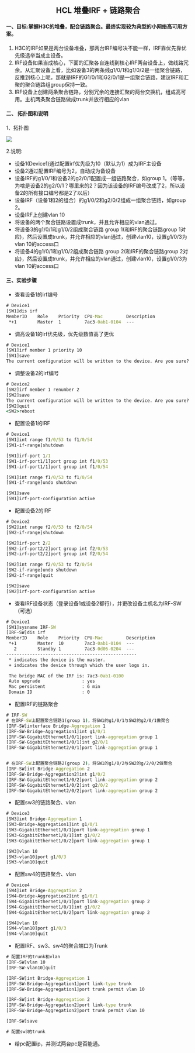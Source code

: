 <center><h2>
    HCL 堆叠IRF + 链路聚合
    </h2></center>

#### 一、目标:掌握H3C的堆叠，配合链路聚合。最终实现较为典型的小网络高可用方案。

1. H3C的IRF如果是两台设备堆叠，那两台IRF编号决不能一样，IRF靠优先靠优先级选举当成主设备。
2. IRF设备如果当成核心，下面的汇聚各自连线到核心IRF两台设备上，做线路冗余。从汇聚设备上看，比如设备3的两条线g1/0/1和g1/0/2是一组聚合链路，反推到核心上呢，那就是IRF的G1/0/1和G2/0/1是一组聚合链路，建议IRF和汇聚的聚合链路组group保持一致。
3. IRF设备上创建两条聚合链路，分别冗余的连接汇聚的两台交换机，组成高可用。主机两条聚合链路做成trunk并放行相应的vlan

#### 二、 拓扑图和说明

1、拓扑图

![](images/堆叠IRF+链路聚合.png)

2.说明:

+ 设备1(Device1)通过配置irf优先级为10（默认为1）成为IRF主设备
+ 设备2通过配置IRF编号为2，自动成为备设备
+ 设备IRF的g1/0/1和设备2的g2/0/1配置成一组链路聚合，如group 1。（等等，为啥是设备2的g2/0/1？哪里来的2？因为该设备的IRF编号改成了2，所以设备2的所有接口编号都是2了以后）
+ 设备IRF（设备1和2的组合）的g1/0/2和g2/0/2组成一组聚合链路，如group 2。
+ 设备IRF上创建vlan 10
+ 将设备的两个聚合链路设置成trunk，并且允许相应的vlan通过。
+ 将设备3的g1/0/1和g1/0/2组成聚合链路 group 1(和IRF的聚合链路group 1对应)，然后设置成trunk，并允许相应的vlan通过，创建vlan10，设置g1/0/3为vlan 10的access口
+ 将设备4的g1/0/1和g1/0/2组成聚合链路 group 2(和IRF的聚合链路group 2对应)，然后设置成trunk，并允许相应的vlan通过，创建vlan10，设置g1/0/3为vlan 10的access口

#### 三、实验步骤

+ 查看设备1的irf编号

```cmd
# Device1
[SW1]dis irf
MemberID    Role    Priority  CPU-Mac         Description
 *+1        Master  1         7ac3-0ab1-0104  ---
```

+ 调高设备1的irf优先级，优先级数值高了更优

```cmd
# Device1
[SW1]irf member 1 priority 10
[SW1]save
The current configuration will be written to the device. Are you sure? [Y/N]:y
```

+ 调整设备2的irf编号

```cmd
# Device2
[SW2]irf member 1 renumber 2
[SW2]save
The current configuration will be written to the device. Are you sure? [Y/N]:y
[SW2]quit
<SW2>reboot
```

+ 配置设备1的IRF

```cmd
# Device1
[SW1]int range f1/0/53 to f1/0/54
[SW1-if-range]shutdown

[SW1]irf-port 1/1
[SW1-irf-port1/1]port group int f1/0/53
[SW1-irf-port1/1]port group int f1/0/54

[SW1]int range f1/0/53 to f1/0/54
[SW1-if-range]undo shutdown

[SW1]save
[SW1]irf-port-configuration active
```

+ 配置设备2的IRF

```cmd
# Device2
[SW2]int range f2/0/53 to f2/0/54
[SW2-if-range]shutdown

[SW2]irf-port 2/2
[SW2-irf-port2/2]port group int f2/0/53
[SW2-irf-port2/2]port group int f2/0/54

[SW2]int range f2/0/53 to f2/0/54
[SW2-if-range]undo shutdown
[SW2-if-range]quit

[SW2]save
[SW2]irf-port-configuration active
```

+ 查看IRF设备状态（登录设备1或设备2都行），并更改设备主机名为IRF-SW（可选）

```cmd
# Device1
[SW1]sysname IRF-SW
[IRF-SW]dis irf
MemberID    Role    Priority  CPU-Mac         Description
 *+1        Master  10        7ac3-0ab1-0104  ---
   2        Standby 1         7ac3-0d06-0204  ---
--------------------------------------------------
 * indicates the device is the master.
 + indicates the device through which the user logs in.

 The bridge MAC of the IRF is: 7ac3-0ab1-0100
 Auto upgrade                : yes
 Mac persistent              : 6 min
 Domain ID                   : 0

```

+ 配置IRF的链路聚合

```cmd
# IRF-SW
# 在IRF-SW上配置聚合链路1(group 1)，将SW1的g1/0/1与SW2的g2/0/1做聚合
[IRF-SW]interface Bridge-Aggregation 1
[IRF-SW-Bridge-Aggregation1]int g1/0/1
[IRF-SW-GigabitEthernet1/0/1]port link-aggregation group 1
[IRF-SW-GigabitEthernet1/0/1]int g2/0/1
[IRF-SW-GigabitEthernet2/0/1]port link-aggregation group 1


# 在IRF-SW上配置聚合链路2(group 2)，将SW1的g1/0/2与SW2的g/2/0/2做聚合
[IRF-SW]int Bridge-Aggregation 2
[IRF-SW-Bridge-Aggregation2]int g1/0/2
[IRF-SW-GigabitEthernet1/0/2]port link-aggregation group 2
[IRF-SW-GigabitEthernet1/0/2]int g2/0/2
[IRF-SW-GigabitEthernet2/0/2]port link-aggregation group 2
```

+ 配置sw3的链路聚合、vlan

```cmd
# Device3
[SW3]int Bridge-Aggregation 1
[SW3-Bridge-Aggregation1]int g1/0/1
[SW3-GigabitEthernet1/0/1]port link-aggregation group 1
[SW3-GigabitEthernet1/0/1]int g1/0/2
[SW3-GigabitEthernet1/0/2]port link-aggregation group 1

[SW3]vlan 10
[SW3-vlan10]port g1/0/3
[SW3-vlan10]quit
```

+ 配置sw4的链路聚合、vlan

```cmd
# Device4
[SW4]int Bridge-Aggregation 2
[SW4-Bridge-Aggregation2]int g1/0/1
[SW4-GigabitEthernet1/0/1]port link-aggregation group 2
[SW4-GigabitEthernet1/0/1]int g1/0/2
[SW4-GigabitEthernet1/0/2]port link-aggregation group 2

[SW4]vlan 10
[SW4-vlan10]port g1/0/3
[SW4-vlan10]quit
```

+ 配置IRF、sw3、sw4的聚合端口为Trunk

```cmd
# 配置IRF的trunk和vlan
[IRF-SW]vlan 10
[IRF-SW-vlan10]quit

[IRF-SW]int Bridge-Aggregation 1
[IRF-SW-Bridge-Aggregation1]port link-type trunk
[IRF-SW-Bridge-Aggregation1]port trunk permit vlan 10

[IRF-SW]int Bridge-Aggregation 2
[IRF-SW-Bridge-Aggregation2]port link-type trunk
[IRF-SW-Bridge-Aggregation2]port trunk permit vlan 10

[IRF-SW]save

# 配置sw3的trunk
```

+ 给pc配置ip，并测试两台pc是否能通。